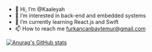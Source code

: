 - 👋 Hi, I’m @Kaaleyah
- 👀 I’m interested in back-end and embedded systems
- 🌱 I’m currently learning React.js and Swift
- 📫 How to reach me furkancanbaytemur@gmail.com

[![Anurag's GitHub stats](https://github-readme-stats.vercel.app/api?username=Kaaleyah)](https://github.com/anuraghazra/github-readme-stats)

<!---
Kaaleyah/Kaaleyah is a ✨ special ✨ repository because its `README.md` (this file) appears on your GitHub profile.
You can click the Preview link to take a look at your changes.
--->
